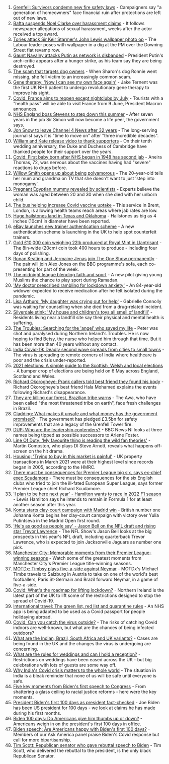 1. [Grenfell: Survivors condemn new fire safety laws](https://www.bbc.co.uk/news/uk-politics-56924131) - Campaigners say "a generation of homeowners" face financial ruin after protections are left out of new laws.
2. [Bafta suspends Noel Clarke over harassment claims](https://www.bbc.co.uk/news/entertainment-arts-56937479) - It follows newspaper allegations of sexual harassment, weeks after the actor received a top award.
3. [Tories attack Sir Keir Starmer's John Lewis wallpaper photo op](https://www.bbc.co.uk/news/uk-politics-56932548) - The Labour leader poses with wallpaper in a dig at the PM over the Downing Street flat revamp row.
4. [Gaunt Navalny attacks Putin as network is disbanded](https://www.bbc.co.uk/news/world-europe-56919934) - President Putin's arch-critic appears after a hunger strike, as his team say they are being destroyed.
5. [The scam that targets dog owners](https://www.bbc.co.uk/news/uk-56922473) - When Sharon's dog Ronnie went missing, she fell victim to an increasingly common scam.
6. [Gene therapy: 'Now I can see my own face again'](https://www.bbc.co.uk/news/health-56906002) - Jake Ternent was the first UK NHS patient to undergo revolutionary gene therapy to improve his sight.
7. [Covid: France aims to reopen except nightclubs by July](https://www.bbc.co.uk/news/world-europe-56934746) - Tourists with a "health pass" will be able to visit France from 9 June, President Macron announces.
8. [NHS England boss Stevens to step down this summer](https://www.bbc.co.uk/news/health-56932988) - After seven years in the job Sir Simon will now become a life peer, the government says.
9. [Jon Snow to leave Channel 4 News after 32 years](https://www.bbc.co.uk/news/entertainment-arts-56929987) - The long-serving journalist says it is "time to move on" after "three incredible decades".
10. [William and Kate release video to thank supporters](https://www.bbc.co.uk/news/uk-56928583) - On their tenth wedding anniversary, the Duke and Duchess of Cambridge have thanked people for their support over the years.
11. [Covid: First baby born after NHS began in 1948 has second jab](https://www.bbc.co.uk/news/uk-wales-56935546) - Aneira Thomas, 72, was nervous about the vaccines having had "severe" reactions to drugs before.
12. [Willow Smith opens up about being polyamorous](https://www.bbc.co.uk/news/newsbeat-56852099) - The 20-year-old tells her mum and grandma on TV that she doesn't want to just 'step into monogamy'.
13. [Pregnant Egyptian mummy revealed by scientists](https://www.bbc.co.uk/news/world-middle-east-56926005) - Experts believe the woman was aged between 20 and 30 when she died with her unborn child.
14. [The bus helping increase Covid vaccine uptake](https://www.bbc.co.uk/news/uk-56937019) - This service in Brent, London, is allowing health teams reach areas where jab rates are low.
15. [Huge hailstones land in Texas and Oklahoma](https://www.bbc.co.uk/news/world-us-canada-56936198) - Hailstones as big as 4 inches (10cm) in diameter have been reported.
16. [eBay launches new trainer authentication scheme](https://www.bbc.co.uk/news/business-56922493) - A new authentication scheme is launching in the UK to help spot counterfeit trainers.
17. [Gold £10,000 coin weighing 22lb produced at Royal Mint in Llantrisant](https://www.bbc.co.uk/news/uk-wales-56920734) - The 8in-wide (20cm) coin took 400 hours to produce - including four days of polishing.
18. [Ronan Keating and Jermaine Jenas join The One Show permanently](https://www.bbc.co.uk/news/entertainment-arts-56925454) - The pair will join Alex Jones on the BBC programme's sofa, each co-presenting for part of the week.
19. [The midnight league blending faith and sport](https://www.bbc.co.uk/news/uk-56928581) - A new pilot giving young Muslims the chance to play sport during Ramadan.
20. ['My doctor prescribed rambling for lockdown anxiety'](https://www.bbc.co.uk/news/uk-scotland-edinburgh-east-fife-56919166) - An 84-year-old widower expected to receive medication after he felt isolated during the pandemic.
21. [Lisa Arthurs: 'My daughter was crying out for help'](https://www.bbc.co.uk/news/uk-northern-ireland-56904534) - Gabrielle Connolly was waiting for counselling when she died from a drug-related incident.
22. [Silverdale stink: 'My house and children's toys all smell of landfill'](https://www.bbc.co.uk/news/uk-england-stoke-staffordshire-56917351) - Residents living near a landfill site say their physical and mental health is suffering.
23. [The Troubles: Searching for the 'angel' who saved my life](https://www.bbc.co.uk/news/stories-56904137) - Peter was shot and paralysed during Northern Ireland's Troubles. He is now hoping to find Betsy, the nurse who helped him through that time. But it has been more than 40 years without any contact.
24. [India Covid-19: Deadly second wave spreads from cities to small towns](https://www.bbc.co.uk/news/world-asia-india-56913047) - The virus is spreading to remote corners of India where healthcare is poor and the crisis under-reported.
25. [2021 elections: A simple guide to the Scottish, Welsh and local elections](https://www.bbc.co.uk/news/uk-politics-56286643) - A bumper crop of elections are being held on 6 May across England, Scotland and Wales.
26. [Richard Okorogheye: Prank callers told best friend they found his body](https://www.bbc.co.uk/news/newsbeat-56917974) - Richard Okorogheye's best friend Hala Mohamed explains the events following Richard's disappearance.
27. [They are killing our forest, Brazilian tribe warns](https://www.bbc.co.uk/news/world-latin-america-56847952) - The Awa, who have been called "the most threatened tribe on earth", face fresh challenges in Brazil.
28. [Cladding: What makes it unsafe and what money has the government promised?](https://www.bbc.co.uk/news/explainers-56015129) - The government has pledged £3.5bn for safety improvements that are a legacy of the Grenfell Tower fire.
29. [DUP: Who are the leadership contenders?](https://www.bbc.co.uk/news/uk-northern-ireland-56915407) - BBC News NI looks at three names being tipped as possible successors to Arlene Foster.
30. [Line Of Duty: 'My favourite thing is reading the wild fan theories'](https://www.bbc.co.uk/news/newsbeat-56917121) - Martin Compston, who plays DI Steve Arnott, reveals what happens off-screen on the hit drama.
31. [Housing: 'Trying to buy in this market is painful'](https://www.bbc.co.uk/news/business-56906524) - UK property transactions in March 2021 were at their highest level since records began in 2005, according to the HMRC.
32. [There must be consequences for Premier League big six, says ex-chief exec Scudamore](https://www.bbc.co.uk/sport/football/56937159) - There must be consequences for the six English clubs who tried to join the ill-fated European Super League, says former Premier League chief Richard Scudamore.
33. ['I plan to be here next year' - Hamilton wants to race in 2022 F1 season](https://www.bbc.co.uk/sport/formula1/56932825) - Lewis Hamilton says he intends to remain in Formula 1 for at least another season after this year.
34. [Konta starts clay-court campaign with Madrid win](https://www.bbc.co.uk/sport/tennis/56933044) - British number one Johanna Konta begins her clay-court campaign with victory over Yulia Putintseva in the Madrid Open first round.
35. ['He's as good as people say' - Jason Bell on the NFL draft and rising star Trevor Lawrence](https://www.bbc.co.uk/sport/av/american-football/56931865) - The NFL Show's Jason Bell looks at the big prospects in this year's NFL draft, including quarterback Trevor Lawrence, who is expected to join Jacksonville Jaguars as number one pick.
36. [Manchester City: Memorable moments from their Premier League-winning seasons](https://www.bbc.co.uk/sport/av/football/56923236) - Watch some of the greatest moments from Manchester City's Premier League title-winning seasons.
37. [MOTDx: Timbsy plays five-a-side against Neymar](https://www.bbc.co.uk/sport/av/football/56933484) - MOTDx's Michael Timbs travels to Salzburg in Austria to take on one of the world's best footballers, Paris St-Germain and Brazil forward Neymar, in a game of five-a-side.
38. [Covid: What's the roadmap for lifting lockdown?](https://www.bbc.co.uk/news/explainers-52530518) - Northern Ireland is the latest part of the UK to lift some of the restrictions designed to stop the spread of Covid-19.
39. [International travel: The green list, red list and quarantine rules](https://www.bbc.co.uk/news/explainers-52544307) - An NHS app is being adapted to be used as a Covid passport for people holidaying abroad.
40. [Covid: Can you catch the virus outside?](https://www.bbc.co.uk/news/explainers-55680305) - The risks of catching Covid indoors are well-known, but what are the chances of being infected outdoors?
41. [What are the Indian, Brazil, South Africa and UK variants?](https://www.bbc.co.uk/news/health-55659820) - Cases are being found in the UK and the changes the virus is undergoing are concerning.
42. [What are the rules for weddings and can I hold a reception?](https://www.bbc.co.uk/news/explainers-52811509) - Restrictions on weddings have been eased across the UK - but big celebrations with lots of guests are some way off.
43. [Why India's Covid crisis matters to the whole world](https://www.bbc.co.uk/news/world-asia-india-56907007) - The situation in India is a bleak reminder that none of us will be safe until everyone is safe.
44. [Five key moments from Biden's first speech to Congress](https://www.bbc.co.uk/news/world-us-canada-56924684) - From shattering a glass ceiling to racial justice reforms - here were the key moments.
45. [President Biden's first 100 days as president fact-checked](https://www.bbc.co.uk/news/56901183) - Joe Biden has been US president for 100 days - we look at claims he has made during his first months.
46. [Biden 100 days: Do Americans give him thumbs up or down?](https://www.bbc.co.uk/news/world-us-canada-56919078) - Americans weigh in on the president's first 100 days in office.
47. [Biden speech: Are Americans happy with Biden's first 100 days?](https://www.bbc.co.uk/news/world-us-canada-56919077) - Members of our Ask America panel praise Biden's Covid response but call for more bipartisanship.
48. [Tim Scott: Republican senator who gave rebuttal speech to Biden](https://www.bbc.co.uk/news/world-us-canada-56919082) - Tim Scott, who delivered the rebuttal to the president, is the only black Republican Senator.
